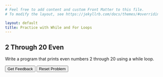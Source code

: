 ```yaml
---
# Feel free to add content and custom Front Matter to this file.
# To modify the layout, see https://jekyllrb.com/docs/themes/#overriding-theme-defaults

layout: default
title: Practice with While and For Loops
---
```


## 2 Through 20 Even
Write a program that prints even numbers 2 through 20 using a while loop.

<div id="evens-sortableTrash" class="sortable-code"></div> 
<div id="evens-sortable" class="sortable-code"></div> 
<div style="clear:both;"></div> 
<p> 
    <input id="evens-feedbackLink" value="Get Feedback" type="button" /> 
    <input id="evens-newInstanceLink" value="Reset Problem" type="button" /> 
</p> 
<script type="text/javascript"> 
(function(){
  var initial = "number = 2\n" +
    "while number &lt;= 20:\n" +
    "    print(number)\n" +
    "    number += 2";
  var parsonsPuzzle = new ParsonsWidget({
    "sortableId": "evens-sortable",
    "max_wrong_lines": 10,
    "grader": ParsonsWidget._graders.LineBasedGrader,
    "exec_limit": 2500,
    "can_indent": true,
    "x_indent": 50,
    "lang": "en",
    "show_feedback": true,
    "trashId": "evens-sortableTrash"
  });
  parsonsPuzzle.init(initial);
  parsonsPuzzle.shuffleLines();
  $("#evens-newInstanceLink").click(function(event){ 
      event.preventDefault(); 
      parsonsPuzzle.shuffleLines(); 
  }); 
  $("#evens-feedbackLink").click(function(event){ 
      event.preventDefault(); 
      parsonsPuzzle.getFeedback(); 
  }); 
})(); 
</script>



